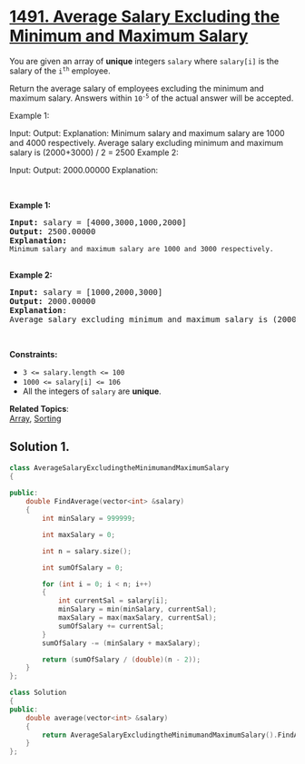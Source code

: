 
# [1491. Average Salary Excluding the Minimum and Maximum Salary](https://leetcode.com/problems/average-salary-excluding-the-minimum-and-maximum-salary/?envType=study-plan&id=programming-skills-i)

<p>
You are given an array of <strong>unique</strong> integers <code>salary</code> where <code>salary[i]</code> is the salary of the <code>i<sup>th</sup></code> employee. 

Return the average salary of employees excluding the minimum and maximum salary. Answers within <code>10<sup>-5</sup></code> of the actual answer will be accepted.</p>

Example 1:

Input: 
Output: 
Explanation: Minimum salary and maximum salary are 1000 and 4000 respectively.
Average salary excluding minimum and maximum salary is (2000+3000) / 2 = 2500
Example 2:

Input: 
Output: 2000.00000
Explanation: 


<p>&nbsp;</p>
<p><strong>Example 1:</strong></p>

<pre><strong>Input:</strong> salary = [4000,3000,1000,2000]
<strong>Output:</strong> 2500.00000
<strong>Explanation</strong><strong>:</strong>
<code>Minimum salary and maximum salary are 1000 and 3000 respectively.
</code>
</pre>

<p><strong>Example 2:</strong></p>

<pre><strong>Input:</strong> salary = [1000,2000,3000]
<strong>Output:</strong> 2000.00000
<strong>Explanation</strong>: 
Average salary excluding minimum and maximum salary is (2000) / 1 = 2000
</pre>

<p>&nbsp;</p>
<p><strong>Constraints:</strong></p>

<ul>
	<li><code>3 <= salary.length <= 100</code></li>
	<li><code>1000 <= salary[i] <= 106</code></li>
    <li>All the integers of <code>salary</code> are <strong>unique</strong>.</li>
</ul>


**Related Topics**:  
[Array](https://leetcode.com/tag/array/), [Sorting](https://leetcode.com/tag/sorting/)

## Solution 1.

```cpp
class AverageSalaryExcludingtheMinimumandMaximumSalary
{
        
public:
    double FindAverage(vector<int> &salary)
    {
        int minSalary = 999999;

        int maxSalary = 0;

        int n = salary.size();

        int sumOfSalary = 0;

        for (int i = 0; i < n; i++)
        {
            int currentSal = salary[i];
            minSalary = min(minSalary, currentSal);
            maxSalary = max(maxSalary, currentSal);
            sumOfSalary += currentSal;
        }
        sumOfSalary -= (minSalary + maxSalary);

        return (sumOfSalary / (double)(n - 2));
    }
};

class Solution
{
public:
    double average(vector<int> &salary)
    {
        return AverageSalaryExcludingtheMinimumandMaximumSalary().FindAverage(salary);
    }
};
```